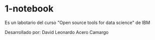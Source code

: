 # 1-notebook
Es un labotario del curso "Open source tools for data science" de IBM

Desarrollado por:
David Leonardo Acero Camargo
